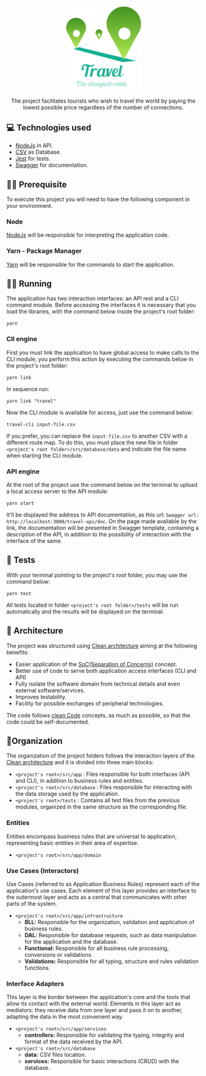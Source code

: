 <h1 align="center">
  <img alt="Travel-Logo" src="assets/Travel-logo.png" width="200px" />
</h1>

<p align="center">The project facilitates tourists who wish to travel the world by paying the lowest possible price regardless of the number of connections.</p>

## 💻 Technologies used
- [NodeJs](https://nodejs.org/en/) in API.
- [CSV](https://en.wikipedia.org/wiki/Comma-separated_values) as Database.
- [Jest](https://jestjs.io/en/) for tests.
- [Swagger](https://swagger.io/) for documentation.

## ✋🏻 Prerequisite
To execute this project you will need to have the following component in your environment.
### **Node**
[NodeJs](https://nodejs.org/en/) will be responsible for interpreting the application code.

### **Yarn - Package Manager**
[Yarn](https://classic.yarnpkg.com/en/docs/install) will be responsible for the commands to start the application.


## 👨‍💻 Running
The application has two interaction interfaces: an API rest and a CLI command module. Before accessing the interfaces it is necessary that you load the libraries, with the command below inside the project's root folder:

    yarn

### **ClI engine**
First you must link the application to have global access to make calls to the CLI module, you perform this action by executing the commands below in the project's root folder:

    yarn link
In sequence run:

    yarn link "travel"
Now the CLI module is available for access, just use the command below:

    travel-cli input-file.csv

If you prefer, you can replace the ```input-file.csv``` to another CSV with a different route map. To do this, you must place the new file in folder ```<project's root folder>/src/database/data``` and indicate the file name when starting the CLI module.

### **API engine**
At the root of the project use the command below on the terminal to upload a local access server to the API module:

    yarn start

It'll be displayed the address to API documentation, as this url: ```Swagger url: http://localhost:3000/travel-api/doc```. On the page made available by the link, the documentation will be presented in Swagger template, containing a description of the API, in addition to the possibility of interaction with the interface of the same.

## 📝 Tests
With your terminal pointing to the project's root folder, you may use the command below:

    yarn test
All tests located in folder ```<project's root folder>/tests``` will be run automatically and the results will be displayed on the terminal.

## 📐 Architecture
The project was structured using [Clean architecture](https://blog.cleancoder.com/uncle-bob/2012/08/13/the-clean-architecture.html) aiming at the following benefits:
- Easier application of the [SoC(Separation of Concerns)](https://en.wikipedia.org/wiki/Separation_of_concerns#:~:text=In%20computer%20science%2C%20separation%20of,code%20of%20a%20computer%20program) concept.
- Better use of code to serve both application access interfaces (CLI and API)
- Fully isolate the software domain from technical details and even external software/services.
- Improves testability.
- Facility for possible exchanges of peripheral technologies.

The code follows [clean Code](http://cleancoder.com/files/cleanCodeCourse.md) concepts, as much as possible, so that the code could be self-documented.

## 📁Organization
The organization of the project folders follows the interaction layers of the [Clean architecture](https://blog.cleancoder.com/uncle-bob/2012/08/13/the-clean-architecture.html) and it is divided into three main blocks:
- ```<project's root>/src/app``` : Files responsible for both interfaces (API and CLI), in addition to business rules and entities.
- ```<project's root>/src/database``` : Files responsible for interacting with the data storage used by the application.
- ```<project's root>/tests``` : Contains all test files from the previous modules, organized in the same structure as the corresponding file.

### **Entities**
Entities encompass business rules that are universal to application, representing basic entities in their area of expertise.
- ```<project's root>/src/app/domain```

### **Use Cases (Interactors)**
Use Cases (referred to as Application Business Rules) represent each of the application's use cases. Each element of this layer provides an interface to the outermost layer and acts as a central that communicates with other parts of the system.
- ```<project's root>/src/app/infrastructure```
  - **BLL:** Responsible for the organization, validation and application of business rules.
  - **DAL:** Responsible for database requests, such as data manipulation for the application and the database.
  - **Functional:** Responsible for all business rule processing, conversions or validations.
  - **Validations:** Responsible for all typing, structure and rules validation functions.

### **Interface Adapters**
This layer is the border between the application's core and the tools that allow its contact with the external world. Elements in this layer act as mediators: they receive data from one layer and pass it on to another, adapting the data in the most convenient way.
- ```<project's root>/src/app/services```
  - **controllers:** Responsible for validating the typing, integrity and format of the data received by the API.
- ```<project's root>/src/database```
  - **data:** CSV files location.
  - **services:** Responsible for basic interactions (CRUD) with the database.
